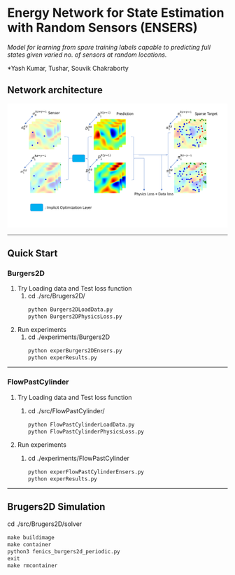 # Energy Network for State Estimation with Random Sensors (ENSERS)
*Model for learning from spare training labels capable to predicting full states given varied no. of sensors at random locations.*

*Yash Kumar, Tushar, Souvik Chakraborty

## Network architecture 

![Network architecture](./img/architecture.png)

---

## Quick Start

### Burgers2D

1. Try Loading data and Test loss function  
    1.  cd ./src/Brugers2D/
        ```
        python Burgers2DLoadData.py
        python Burgers2DPhysicsLoss.py

2.  Run experiments
    1.  cd ./experiments/Burgers2D      
        ```
        python experBurgers2DEnsers.py
        python experResults.py
        ```
---
### FlowPastCylinder
1. Try Loading data and Test loss function  
    1.  cd ./src/FlowPastCylinder/
        ```
        python FlowPastCylinderLoadData.py
        python FlowPastCylinderPhysicsLoss.py
        ```

3.  Run experiments
    1.  cd ./experiments/FlowPastCylinder      
        ```
        python experFlowPastCylinderEnsers.py
        python experResults.py
        ```
---

##  Brugers2D Simulation
cd ./src/Brugers2D/solver
```
make buildimage
make container
python3 fenics_burgers2d_periodic.py
exit
make rmcontainer
```

<!-- ## Results
### 2D Burgers’ equation

![Burgers](./img/predDataTest0_epoch1200.png "2D Burgers Equation")
### Flow Past Cylinder

![Flow Past Cylinder](./img/predDataTest0_epoch2400.png "Flow Past Cylinder") -->

